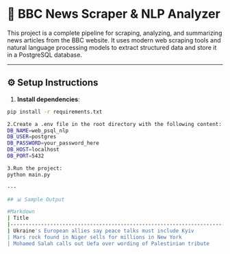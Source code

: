 # 📰 BBC News Scraper & NLP Analyzer

This project is a complete pipeline for scraping, analyzing, and summarizing news articles from the BBC website. It uses modern web scraping tools and natural language processing models to extract structured data and store it in a PostgreSQL database.

---

## ⚙️ Setup Instructions

1. **Install dependencies**:

```bash
pip install -r requirements.txt

2.Create a .env file in the root directory with the following content:
DB_NAME=web_psql_nlp
DB_USER=postgres
DB_PASSWORD=your_password_here
DB_HOST=localhost
DB_PORT=5432

3.Run the project:
python main.py

---

## 📊 Sample Output

#Markdown 
| Title                                                                 | Link                                                              | Keywords                                             | Category                | Summary                                                   |
|-----------------------------------------------------------------------|-------------------------------------------------------------------|------------------------------------------------------|-------------------------|------------------------------------------------------------|
| Ukraine's European allies say peace talks must include Kyiv          | [Link](https://www.bbc.com/news/articles/c0e9py7e28xo)            | Ukraine, peace talks, Kyiv, allies, European         | International Politics  | European allies have called for Ukraine to be included... |
| Mars rock found in Niger sells for millions in New York              | [Link](https://www.bbc.com/news/articles/cly3q635n4no)            | Mars rock, Niger, New York, Millions, Answers        | Science and Technology  | A large meteorite believed to be from Mars was sold...     |
| Mohamed Salah calls out Uefa over wording of Palestinian tribute     | [Link](https://www.bbc.com/sport/football/articles/ckgl6re9922o)  | Mohamed Salah, Uefa, Palestinian player, tribute     | Sports & Politics       | Mohamed Salah criticized UEFA for not mentioning...        |





